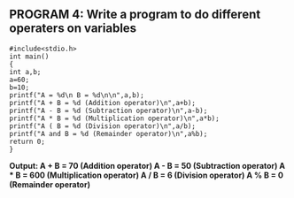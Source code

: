 ## PROGRAM 4: Write a program to do different operaters on variables
```
#include<stdio.h>
int main()
{
int a,b; 
a=60;
b=10;
printf("A = %d\n B = %d\n\n",a,b);
printf("A + B = %d (Addition operator)\n",a+b);
printf("A - B = %d (Subtraction operator)\n",a-b);
printf("A * B = %d (Multiplication operator)\n",a*b);
printf("A ( B = %d (Division operator)\n",a/b);
printf("A and B = %d (Remainder operator)\n",a%b);
return 0;
}
```
**Output:
A + B = 70 (Addition operator)
A - B = 50 (Subtraction operator)
A * B = 600 (Multiplication  operator)
A / B = 6 (Division operator)
A % B = 0 (Remainder operator)**
